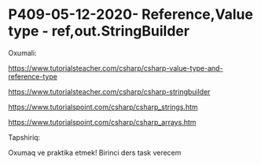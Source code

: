 # P409-05-12-2020- Reference,Value type - ref,out.StringBuilder

Oxumali:

https://www.tutorialsteacher.com/csharp/csharp-value-type-and-reference-type

https://www.tutorialsteacher.com/csharp/csharp-stringbuilder

https://www.tutorialspoint.com/csharp/csharp_strings.htm

https://www.tutorialspoint.com/csharp/csharp_arrays.htm

Tapshiriq:

Oxumaq ve praktika etmek! Birinci ders task verecem
